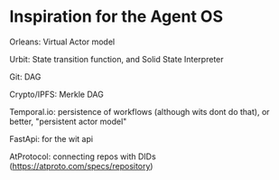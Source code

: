 # Inspiration for the Agent OS


Orleans: Virtual Actor model

Urbit: State transition function, and Solid State Interpreter

Git: DAG

Crypto/IPFS: Merkle DAG

Temporal.io: persistence of workflows (although wits dont do that), or better, "persistent actor model"

FastApi: for the wit api

AtProtocol: connecting repos with DIDs (https://atproto.com/specs/repository)